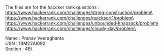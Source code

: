 The files are for the haccker rank questions :\
https://www.hackerrank.com/challenges/string-construction/problem\
https://www.hackerrank.com/challenges/quicksort1/problem\
https://www.hackerrank.com/challenges/unbounded-knapsack/problem\
https://www.hackerrank.com/challenges/cloudy-day/problem\

Name : Pranav Veeraghanta\
USN : 1BM22AI092\
Section : 4B\
